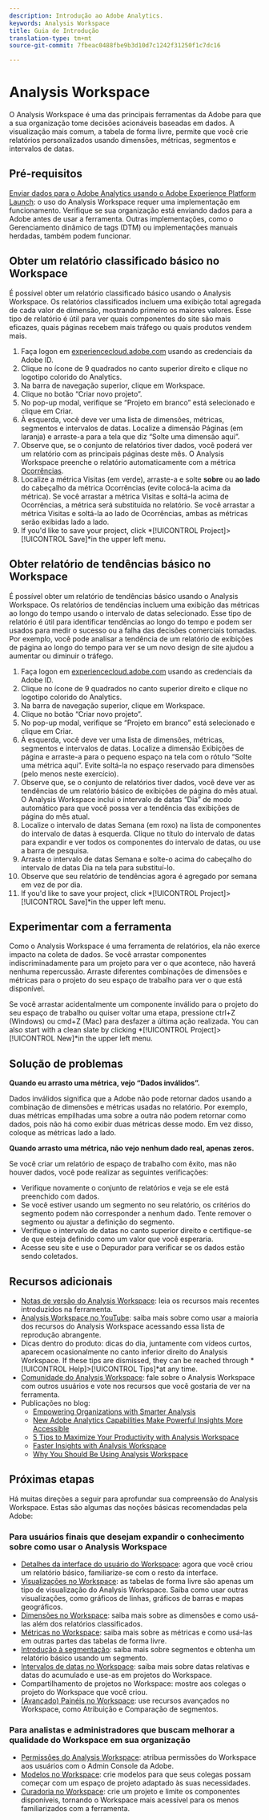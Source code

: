 ```yaml
---
description: Introdução ao Adobe Analytics.
keywords: Analysis Workspace
title: Guia de Introdução
translation-type: tm+mt
source-git-commit: 7fbeac0488fbe9b3d10d7c1242f31250f1c7dc16

---
```



# Analysis Workspace

O Analysis Workspace é uma das principais ferramentas da Adobe para que a sua organização tome decisões acionáveis baseadas em dados. A visualização mais comum, a tabela de forma livre, permite que você crie relatórios personalizados usando dimensões, métricas, segmentos e intervalos de datas.

## Pré-requisitos

[Enviar dados para o Adobe Analytics usando o Adobe Experience Platform Launch](/help/implement/launch/validate-publish-prod.md): o uso do Analysis Workspace requer uma implementação em funcionamento. Verifique se sua organização está enviando dados para a Adobe antes de usar a ferramenta. Outras implementações, como o Gerenciamento dinâmico de tags (DTM) ou implementações manuais herdadas, também podem funcionar.

## Obter um relatório classificado básico no Workspace

É possível obter um relatório classificado básico usando o Analysis Workspace. Os relatórios classificados incluem uma exibição total agregada de cada valor de dimensão, mostrando primeiro os maiores valores. Esse tipo de relatório é útil para ver quais componentes do site são mais eficazes, quais páginas recebem mais tráfego ou quais produtos vendem mais.

1. Faça logon em [experiencecloud.adobe.com](https://experiencecloud.adobe.com) usando as credenciais da Adobe ID.
2. Clique no ícone de 9 quadrados no canto superior direito e clique no logotipo colorido do Analytics.
3. Na barra de navegação superior, clique em Workspace.
4. Clique no botão “Criar novo projeto”.
5. No pop-up modal, verifique se “Projeto em branco” está selecionado e clique em Criar.
6. À esquerda, você deve ver uma lista de dimensões, métricas, segmentos e intervalos de datas. Localize a dimensão Páginas (em laranja) e arraste-a para a tela que diz “Solte uma dimensão aqui”.
7. Observe que, se o conjunto de relatórios tiver dados, você poderá ver um relatório com as principais páginas deste mês. O Analysis Workspace preenche o relatório automaticamente com a métrica [Ocorrências](/help/components/c-variables/c-metrics/metrics-occurrences.md).
8. Localize a métrica Visitas (em verde), arraste-a e solte **sobre** ou **ao lado** do cabeçalho da métrica Ocorrências (evite colocá-la acima da métrica). Se você arrastar a métrica Visitas e soltá-la acima de Ocorrências, a métrica será substituída no relatório. Se você arrastar a métrica Visitas e soltá-la ao lado de Ocorrências, ambas as métricas serão exibidas lado a lado.
9. If you&#39;d like to save your project, click *[!UICONTROL Project]>[!UICONTROL Save]*in the upper left menu.

## Obter relatório de tendências básico no Workspace

É possível obter um relatório de tendências básico usando o Analysis Workspace. Os relatórios de tendências incluem uma exibição das métricas ao longo do tempo usando o intervalo de datas selecionado. Esse tipo de relatório é útil para identificar tendências ao longo do tempo e podem ser usados para medir o sucesso ou a falha das decisões comerciais tomadas. Por exemplo, você pode analisar a tendência de um relatório de exibições de página ao longo do tempo para ver se um novo design de site ajudou a aumentar ou diminuir o tráfego.

1. Faça logon em [experiencecloud.adobe.com](https://experiencecloud.adobe.com) usando as credenciais da Adobe ID.
2. Clique no ícone de 9 quadrados no canto superior direito e clique no logotipo colorido do Analytics.
3. Na barra de navegação superior, clique em Workspace.
4. Clique no botão “Criar novo projeto”.
5. No pop-up modal, verifique se “Projeto em branco” está selecionado e clique em Criar.
6. À esquerda, você deve ver uma lista de dimensões, métricas, segmentos e intervalos de datas. Localize a dimensão Exibições de página e arraste-a para o pequeno espaço na tela com o rótulo “Solte uma métrica aqui”. Evite soltá-la no espaço reservado para dimensões (pelo menos neste exercício).
7. Observe que, se o conjunto de relatórios tiver dados, você deve ver as tendências de um relatório básico de exibições de página do mês atual. O Analysis Workspace inclui o intervalo de datas “Dia” de modo automático para que você possa ver a tendência das exibições de página do mês atual.
8. Localize o intervalo de datas Semana (em roxo) na lista de componentes do intervalo de datas à esquerda. Clique no título do intervalo de datas para expandir e ver todos os componentes do intervalo de datas, ou use a barra de pesquisa.
9. Arraste o intervalo de datas Semana e solte-o acima do cabeçalho do intervalo de datas Dia na tela para substituí-lo.
10. Observe que seu relatório de tendências agora é agregado por semana em vez de por dia.
11. If you&#39;d like to save your project, click *[!UICONTROL Project]>[!UICONTROL Save]*in the upper left menu.

## Experimentar com a ferramenta

Como o Analysis Workspace é uma ferramenta de relatórios, ela não exerce impacto na coleta de dados. Se você arrastar componentes indiscriminadamente para um projeto para ver o que acontece, não haverá nenhuma repercussão. Arraste diferentes combinações de dimensões e métricas para o projeto do seu espaço de trabalho para ver o que está disponível.

Se você arrastar acidentalmente um componente inválido para o projeto do seu espaço de trabalho ou quiser voltar uma etapa, pressione ctrl+Z (Windows) ou cmd+Z (Mac) para desfazer a última ação realizada. You can also start with a clean slate by clicking *[!UICONTROL Project]>[!UICONTROL New]*in the upper left menu.

## Solução de problemas

**Quando eu arrasto uma métrica, vejo “Dados inválidos”.**

Dados inválidos significa que a Adobe não pode retornar dados usando a combinação de dimensões e métricas usadas no relatório. Por exemplo, duas métricas empilhadas uma sobre a outra não podem retornar como dados, pois não há como exibir duas métricas desse modo. Em vez disso, coloque as métricas lado a lado.

**Quando arrasto uma métrica, não vejo nenhum dado real, apenas zeros.**

Se você criar um relatório de espaço de trabalho com êxito, mas não houver dados, você pode realizar as seguintes verificações:

* Verifique novamente o conjunto de relatórios e veja se ele está preenchido com dados.
* Se você estiver usando um segmento no seu relatório, os critérios do segmento podem não corresponder a nenhum dado. Tente remover o segmento ou ajustar a definição do segmento.
* Verifique o intervalo de datas no canto superior direito e certifique-se de que esteja definido como um valor que você esperaria.
* Acesse seu site e use o Depurador para verificar se os dados estão sendo coletados.

## Recursos adicionais

* [Notas de versão do Analysis Workspace](/help/analyze/analysis-workspace/new-features-in-analysis-workspace.md): leia os recursos mais recentes introduzidos na ferramenta.
* [Analysis Workspace no YouTube](https://www.youtube.com/playlist?list=PL2tCx83mn7GuNnQdYGOtlyCu0V5mEZ8sS): saiba mais sobre como usar a maioria dos recursos do Analysis Workspace acessando essa lista de reprodução abrangente.
* Dicas dentro do produto: dicas do dia, juntamente com vídeos curtos, aparecem ocasionalmente no canto inferior direito do Analysis Workspace. If these tips are dismissed, they can be reached through *[!UICONTROL Help]>[!UICONTROL Tips]*at any time.
* [Comunidade do Analysis Workspace](https://forums.adobe.com/community/experience-cloud/analytics-cloud/analytics/analysis-workspace): fale sobre o Analysis Workspace com outros usuários e vote nos recursos que você gostaria de ver na ferramenta.
* Publicações no blog:
   * [Empowering Organizations with Smarter Analysis](https://blogs.adobe.com/digitalmarketing/analytics/adobe-analytics-fall-2016-release-empowering-organizations-smarter-analysis/)
   * [New Adobe Analytics Capabilities Make Powerful Insights More Accessible](https://blogs.adobe.com/digitalmarketing/analytics/new-adobe-analytics-capabilities-make-powerful-insights-accessible/)
   * [5 Tips to Maximize Your Productivity with Analysis Workspace](https://blogs.adobe.com/digitalmarketing/analytics/5-tips-maximize-productivity-analysis-workspace/)
   * [Faster Insights with Analysis Workspace](https://blogs.adobe.com/digitalmarketing/analytics/faster-insights-with-the-analysis-workspace/)
   * [Why You Should Be Using Analysis Workspace](https://blogs.adobe.com/digitalmarketing/analytics/why-you-should-be-using-analysis-workspace-in-adobe-analytics/)

## Próximas etapas

Há muitas direções a seguir para aprofundar sua compreensão do Analysis Workspace. Estas são algumas das noções básicas recomendadas pela Adobe:

### Para usuários finais que desejam expandir o conhecimento sobre como usar o Analysis Workspace

* [Detalhes da interface do usuário do Workspace](/help/analyze/analysis-workspace/build-workspace-project/t-freeform-project.md): agora que você criou um relatório básico, familiarize-se com o resto da interface.
* [Visualizações no Workspace](/help/analyze/analysis-workspace/visualizations/freeform-analysis-visualizations.md): as tabelas de forma livre são apenas um tipo de visualização do Analysis Workspace. Saiba como usar outras visualizações, como gráficos de linhas, gráficos de barras e mapas geográficos.
* [Dimensões no Workspace](/help/analyze/analysis-workspace/components/dimensions/t-breakdown-fa.md): saiba mais sobre as dimensões e como usá-las além dos relatórios classificados.
* [Métricas no Workspace](/help/analyze/analysis-workspace/components/apply-create-metrics.md): saiba mais sobre as métricas e como usá-las em outras partes das tabelas de forma livre.
* [Introdução à segmentação](/help/analyze/analysis-workspace/components/t-freeform-project-segment.md): saiba mais sobre segmentos e obtenha um relatório básico usando um segmento.
* [Intervalos de datas no Workspace](/help/analyze/analysis-workspace/components/calendar-date-ranges/calendar.md): saiba mais sobre datas relativas e datas do acumulado e use-as em projetos do Workspace.
* Compartilhamento de projetos no Workspace: mostre aos colegas o projeto do Workspace que você criou.
* [(Avançado) Painéis no Workspace](/help/analyze/analysis-workspace/c-panels/panels.md): use recursos avançados no Workspace, como Atribuição e Comparação de segmentos.

### Para analistas e administradores que buscam melhorar a qualidade do Workspace em sua organização

* [Permissões do Analysis Workspace](https://docs.adobe.com/content/help/pt-BR/core-services/interface/manage-users-and-products/admin-getting-started.html): atribua permissões do Workspace aos usuários com o Admin Console da Adobe.
* [Modelos no Workspace](/help/analyze/analysis-workspace/build-workspace-project/starter-projects.md): crie modelos para que seus colegas possam começar com um espaço de projeto adaptado às suas necessidades.
* [Curadoria no Workspace](/help/analyze/analysis-workspace/curate-share/curate.md): crie um projeto e limite os componentes disponíveis, tornando o Workspace mais acessível para os menos familiarizados com a ferramenta.
